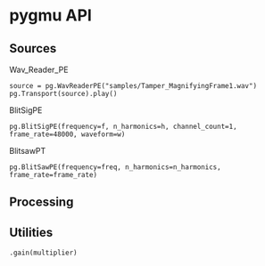 # pygmu API 

## Sources

Wav_Reader_PE

    source = pg.WavReaderPE("samples/Tamper_MagnifyingFrame1.wav")
    pg.Transport(source).play()

BlitSigPE   

    pg.BlitSigPE(frequency=f, n_harmonics=h, channel_count=1, frame_rate=48000, waveform=w)

BlitsawPT

    pg.BlitSawPE(frequency=freq, n_harmonics=n_harmonics, frame_rate=frame_rate)



## Processing

## Utilities

    .gain(multiplier)

    